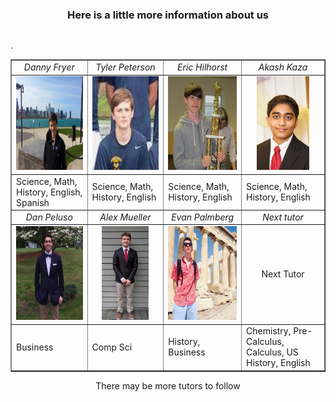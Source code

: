 <!--
---
layout: page
title: Meet our tutors 
permalink: /about/
---
-->
<h3 align="center">Here is a little more information about us</h3>
<table align="center">
<table width="60%" border="1" cellpadding="6px" align="center">
  <tr>
    <td width="15%" align="center"><i>Danny Fryer</i></td>
    <td width="15%" align="center"><i>Tyler Peterson</i></td>
    <td width="15%" align="center"><i>Eric Hilhorst</i></td>
    <td width="15%" align="center"><i>Akash Kaza</i></td>
  </tr>
<!--Second Row-->
<!--Danny's column-->
  <tr>
    <td align="center">
    <img src="https://github.com/pepe454/pepe454.github.io/blob/master/nav-bar/tutor-profiles/tutor-pictures/Danny.jpg?raw=true"             height="150px">    
    </td>
<!--Tyler's column-->
    <td align="center">
    <img src="https://github.com/pepe454/pepe454.github.io/blob/master/nav-bar/tutor-profiles/tutor-pictures/Tyla.png?raw=true"
    height="150px">    
    </td>
<!--Eric's column-->
    <td align="center">
    <img src= "https://github.com/pepe454/pepe454.github.io/blob/master/nav-bar/tutor-profiles/tutor-pictures/eric.jpg?raw=true" height=     "150px">    
    </td>
<!--Akash's column-->
    <td align="center">
    <img src="https://github.com/pepe454/pepe454.github.io/blob/master/nav-bar/tutor-profiles/tutor-pictures/AKash2.JPG?raw=true" height="150px">    
    </td>
  </tr>
<!--Third Row--.
<!--Danny's column-->
  <tr>
    <td>
    Science, Math, History, English, Spanish
    </td>
<!--Tyler's column-->
    <td>
    Science, Math, History, English
    </td>
<!--Eric's column-->
    <td>
    Science, Math, History, English
    </td>
<!--Akash's column-->
    <td>
    Science, Math, History, English
    </td>
  </tr>
<!--Fourth Row-->
  <tr>
    <td width="15%" align="center"><i>Dan Peluso</i></td>
    <td width="15%" align="center"><i>Alex Mueller</i></td>
    <td width="15%" align="center"><i>Evan Palmberg</i></td>
    <td width="15%" align="center"><i>Next tutor</i></td>
  </tr>
  <!--Dan's column-->
  <tr>
    <td align="center">
    <img src="https://github.com/pepe454/pepe454.github.io/blob/master/nav-bar/tutor-profiles/tutor-pictures/dan.jpg?raw=true" height="150px">
    </td>
<!--Alex's column-->
    <td align="center">
    <img src="https://github.com/pepe454/pepe454.github.io/blob/master/nav-bar/tutor-profiles/tutor-pictures/alexm.jpg?raw=true"
    height="150px">
    </td>
<!--Evan's column-->
    <td align="center">
    <img src="https://github.com/pepe454/pepe454.github.io/blob/master/nav-bar/tutor-profiles/tutor-pictures/ebuh.jpg?raw=true"
    height="150px">
    </td>
<!--Tutor4's column-->
    <td align="center">
    <p> Next Tutor </p>
    </td>
  </tr>
<!--5th row-->.
<!--Dan's column-->
  <tr>
    <td>
    Business
    </td>
<!--Alex's column-->
    <td>
    Comp Sci
    </td>
<!--Evan's column-->
    <td>
    <p> History, Business </p>
    </td>
<!--Tutor4's column-->
    <td>
    Chemistry, Pre-Calculus, Calculus, US History, English
    </td>
  </tr>
</table>
<p align="center">There may be more tutors to follow</p>



